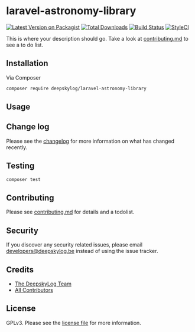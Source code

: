 # laravel-astronomy-library

[![Latest Version on Packagist][ico-version]][link-packagist]
[![Total Downloads][ico-downloads]][link-downloads]
[![Build Status][ico-travis]][link-travis]
[![StyleCI][ico-styleci]][link-styleci]

This is where your description should go. Take a look at [contributing.md](contributing.md) to see a to do list.

## Installation

Via Composer

``` bash
composer require deepskylog/laravel-astronomy-library
```

## Usage

## Change log

Please see the [changelog](changelog.md) for more information on what has changed recently.

## Testing

``` bash
composer test
```

## Contributing

Please see [contributing.md](contributing.md) for details and a todolist.

## Security

If you discover any security related issues, please email developers@deepskylog.be instead of using the issue tracker.

## Credits

- [The DeepskyLog Team][link-author]
- [All Contributors][link-contributors]

## License

GPLv3. Please see the [license file](license.md) for more information.

[ico-version]: https://img.shields.io/packagist/v/DeepskyLog/laravel-astronomy-library.svg?style=flat-square
[ico-downloads]: https://img.shields.io/packagist/dt/DeepskyLog/laravel-astronomy-library.svg?style=flat-square
[ico-travis]: https://img.shields.io/travis/DeepskyLog/laravel-astronomy-library/master.svg?style=flat-square
[ico-styleci]: https://styleci.io/repos/12345678/shield

[link-packagist]: https://packagist.org/packages/DeepskyLog/laravel-astronomy-library
[link-downloads]: https://packagist.org/packages/DeepskyLog/laravel-astronomy-library
[link-travis]: https://travis-ci.org/DeepskyLog/laravel-astronomy-library
[link-styleci]: https://styleci.io/repos/255550499
[link-author]: https://github.com/DeepskyLog
[link-contributors]: ../../contributors
